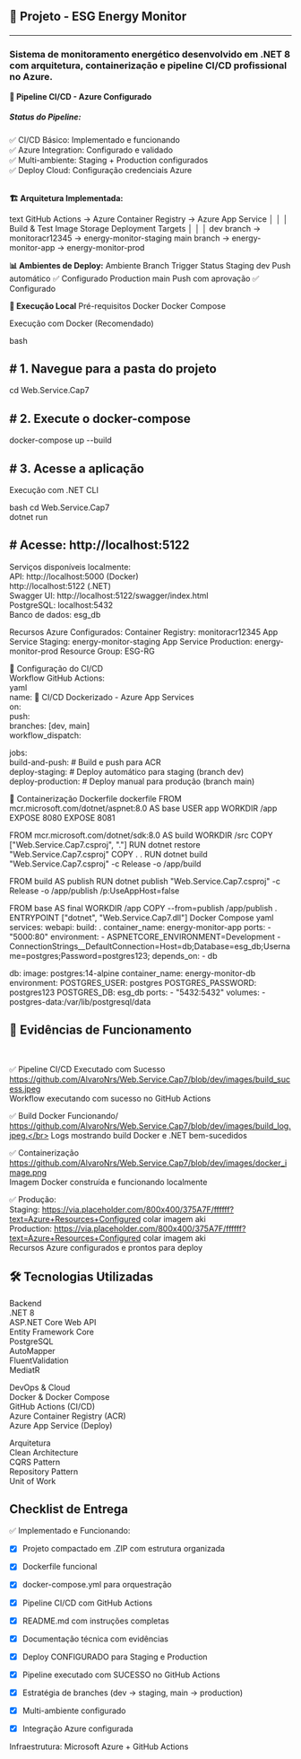 ﻿
<h2>🌱 Projeto - ESG Energy Monitor<hr>

<h3>Sistema de monitoramento energético desenvolvido em .NET 8 com arquitetura, containerização e pipeline CI/CD profissional no Azure.</h3>

<strong>
🔄 Pipeline CI/CD - Azure Configurado<br>

<h5>Status do Pipeline:</h5></strong>
 ✅ CI/CD Básico: Implementado e funcionando<br>
 ✅ Azure Integration: Configurado e validado<br>
 ✅ Multi-ambiente: Staging + Production configurados<br>
 ✅ Deploy Cloud: Configuração credenciais Azure<br>

<br>

<strong>🏗 Arquitetura Implementada:</strong>

text
GitHub Actions → Azure Container Registry → Azure App Service
     │                      │                      │
 Build & Test        Image Storage        Deployment Targets
     │                      │                      │
  dev branch   →    monitoracr12345    →  energy-monitor-staging
  main branch  →    energy-monitor-app  →  energy-monitor-prod


<strong>📊 Ambientes de Deploy:</strong>
Ambiente	Branch	Trigger	Status
Staging	dev	Push automático	✅ Configurado
Production	main	Push com aprovação	✅ Configurado


<strong>🐳 Execução Local</strong>
Pré-requisitos
Docker
Docker Compose


Execução com Docker (Recomendado)

bash
<h2># 1. Navegue para a pasta do projeto</h2>
cd Web.Service.Cap7

<h2># 2. Execute o docker-compose</h2>
docker-compose up --build

<h2># 3. Acesse a aplicação</h2>
<p>Execução com .NET CLI </p>
bash
cd Web.Service.Cap7<br>
dotnet run

<h2># Acesse: http://localhost:5122</h2>

Serviços disponíveis localmente:<br>
API: http://localhost:5000 (Docker)<br> 
http://localhost:5122 (.NET)<br>
Swagger UI: http://localhost:5122/swagger/index.html<br>
PostgreSQL: localhost:5432 <br>
Banco de dados: esg_db<br>


Recursos Azure Configurados:
Container Registry: monitoracr12345
App Service Staging: energy-monitor-staging
App Service Production: energy-monitor-prod
Resource Group: ESG-RG


🔧 Configuração do CI/CD<br>
Workflow GitHub Actions:<br>
yaml<br>
name: 🚀 CI/CD Dockerizado - Azure App Services<br>
on:<br>
  push:<br>
    branches: [dev, main]<br>
  workflow_dispatch:<br>

jobs:<br>
  build-and-push:    # Build e push para ACR<br>
  deploy-staging:    # Deploy automático para staging (branch dev)<br>
  deploy-production: # Deploy manual para produção (branch main)<br>

🐳 Containerização
Dockerfile
dockerfile
FROM mcr.microsoft.com/dotnet/aspnet:8.0 AS base
USER app
WORKDIR /app
EXPOSE 8080
EXPOSE 8081

FROM mcr.microsoft.com/dotnet/sdk:8.0 AS build
WORKDIR /src
COPY ["Web.Service.Cap7.csproj", "."]
RUN dotnet restore "Web.Service.Cap7.csproj"
COPY . .
RUN dotnet build "Web.Service.Cap7.csproj" -c Release -o /app/build

FROM build AS publish
RUN dotnet publish "Web.Service.Cap7.csproj" -c Release -o /app/publish /p:UseAppHost=false

FROM base AS final
WORKDIR /app
COPY --from=publish /app/publish .
ENTRYPOINT ["dotnet", "Web.Service.Cap7.dll"]
Docker Compose
yaml
services:
  webapi:
    build: .
    container_name: energy-monitor-app
    ports:
      - "5000:80"
    environment:
      - ASPNETCORE_ENVIRONMENT=Development
      - ConnectionStrings__DefaultConnection=Host=db;Database=esg_db;Username=postgres;Password=postgres123;
    depends_on:
      - db

  db:
    image: postgres:14-alpine
    container_name: energy-monitor-db
    environment:
      POSTGRES_USER: postgres
      POSTGRES_PASSWORD: postgres123
      POSTGRES_DB: esg_db
    ports:
      - "5432:5432"
    volumes:
      - postgres-data:/var/lib/postgresql/data

<h2>📸 Evidências de Funcionamento</h2></br>

✅ Pipeline CI/CD Executado com Sucesso<br>
https://github.com/AlvaroNrs/Web.Service.Cap7/blob/dev/images/build_sucess.jpeg<br>
Workflow executando com sucesso no GitHub Actions

✅ Build Docker Funcionando/<br>
https://github.com/AlvaroNrs/Web.Service.Cap7/blob/dev/images/build_log.jpeg.</br>
Logs mostrando build Docker e .NET bem-sucedidos

✅ Containerização<br>
https://github.com/AlvaroNrs/Web.Service.Cap7/blob/dev/images/docker_image.png</br>
Imagem Docker construída e funcionando localmente


✅ Produção: <br>
Staging: https://via.placeholder.com/800x400/375A7F/ffffff?text=Azure+Resources+Configured  colar imagem aki</br>
Production: https://via.placeholder.com/800x400/375A7F/ffffff?text=Azure+Resources+Configured colar imagem aki</br>
Recursos Azure configurados e prontos para deploy</br>



<h2>🛠 Tecnologias Utilizadas</br></h2>

Backend</br>
.NET 8</br>
ASP.NET Core Web API</br>
Entity Framework Core</br>
PostgreSQL</br>
AutoMapper</br>
FluentValidation</br>
MediatR</br>

DevOps & Cloud</br>
Docker & Docker Compose</br>
GitHub Actions (CI/CD)</br>
Azure Container Registry (ACR)</br>
Azure App Service (Deploy)</br>

Arquitetura</br>
Clean Architecture</br>
CQRS Pattern</br>
Repository Pattern</br>
Unit of Work</br>

<h2>Checklist de Entrega</br></h2>

✅ Implementado e Funcionando:</br>

- [x] Projeto compactado em .ZIP com estrutura organizada</br>
- [x] Dockerfile funcional</br>
- [x] docker-compose.yml para orquestração</br>
- [x] Pipeline CI/CD com GitHub Actions</br>
- [x] README.md com instruções completas</br>
- [x] Documentação técnica com evidências</br>
- [x] Deploy CONFIGURADO para Staging e Production</br>
- [x] Pipeline executado com SUCESSO no GitHub Actions</br>
- [x] Estratégia de branches (dev → staging, main → production)</br>
- [x] Multi-ambiente configurado</br>
- [x] Integração Azure configurada</br>


Infraestrutura: Microsoft Azure + GitHub Actions</br>
